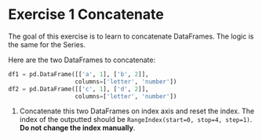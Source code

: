 # Exercise 1 Concatenate

The goal of this exercise is to learn to concatenate DataFrames. The logic is the same for the Series.

Here are the two DataFrames to concatenate:

```python
df1 = pd.DataFrame([['a', 1], ['b', 2]],
                   columns=['letter', 'number'])
df2 = pd.DataFrame([['c', 1], ['d', 2]],
                   columns=['letter', 'number'])
```

1. Concatenate this two DataFrames on index axis and reset the index. The index of the outputted should be `RangeIndex(start=0, stop=4, step=1)`. **Do not change the index manually**.
